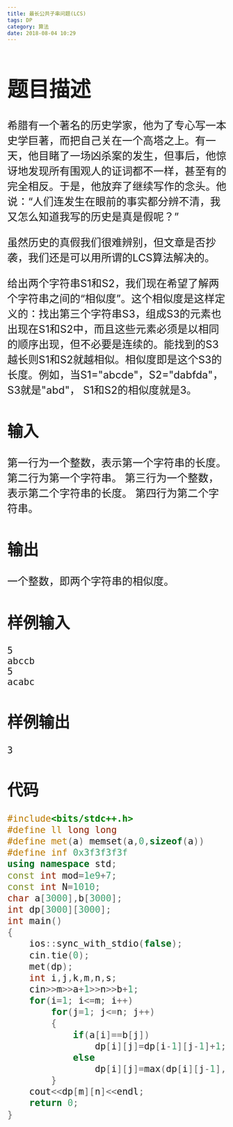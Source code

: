 ```yaml
---
title: 最长公共子串问题(LCS)
tags: DP
category: 算法
date: 2018-08-04 10:29
---
```


<font size=5> 

# 题目描述

希腊有一个著名的历史学家，他为了专心写一本史学巨著，而把自己关在一个高塔之上。有一天，他目睹了一场凶杀案的发生，但事后，他惊讶地发现所有围观人的证词都不一样，甚至有的完全相反。于是，他放弃了继续写作的念头。他说：“人们连发生在眼前的事实都分辨不清，我又怎么知道我写的历史是真是假呢？”

虽然历史的真假我们很难辨别，但文章是否抄袭，我们还是可以用所谓的LCS算法解决的。

给出两个字符串S1和S2，我们现在希望了解两个字符串之间的“相似度”。这个相似度是这样定义的：找出第三个字符串S3，组成S3的元素也出现在S1和S2中，而且这些元素必须是以相同的顺序出现，但不必要是连续的。能找到的S3越长则S1和S2就越相似。相似度即是这个S3的长度。例如，当S1="abcde"，S2="dabfda"，S3就是"abd"， S1和S2的相似度就是3。

## 输入

第一行为一个整数，表示第一个字符串的长度。
第二行为第一个字符串。
第三行为一个整数，表示第二个字符串的长度。
第四行为第二个字符串。

## 输出

一个整数，即两个字符串的相似度。

## 样例输入



```
5
abccb
5
acabc
```

## 样例输出



```
3
```



## 代码

```c++
#include<bits/stdc++.h>
#define ll long long
#define met(a) memset(a,0,sizeof(a))
#define inf 0x3f3f3f3f
using namespace std;
const int mod=1e9+7;
const int N=1010;
char a[3000],b[3000];
int dp[3000][3000];
int main()
{
    ios::sync_with_stdio(false);
    cin.tie(0);
    met(dp);
    int i,j,k,m,n,s;
    cin>>m>>a+1>>n>>b+1;
    for(i=1; i<=m; i++)
        for(j=1; j<=n; j++)
        {
            if(a[i]==b[j])
                dp[i][j]=dp[i-1][j-1]+1;
            else
                dp[i][j]=max(dp[i][j-1],dp[i-1][j]);
        }
    cout<<dp[m][n]<<endl;
    return 0;
}
```

